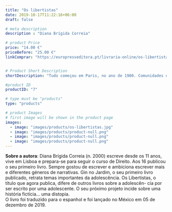 ```yaml
---
title: "Os libertistas"
date: 2019-10-17T11:22:16+06:00
draft: false

# meta description
description : "Diana Brígida Correia"

# product Price
price: "14.00 €"
priceBefore: "25.00 €"
linkComprar: "https://europresseditora.pt/livraria-online/os-libertistas/"


# Product Short Description
shortDescription: "Tudo começou em Paris, no ano de 1980. Comunidades que defendiam teorias filosóficas começaram por existir apenas em França, depois da morte de Jean-Paule Sartre. Não demorou muito tempo até se propagarem por toda a Europa, com um objetivo de as defender, mas da pior maneira. \"Estamos condenados à liberdade\" é a frase de Jean-Paul Sartre que anunciava, num folheto, a Comunidade Libertista. Nestas comunidades, propagam-se teorias filosóficas que se defendem da pior maneira. Quando Nicole e Matilde sugerem aos amigos juntarem-se a uma das Comunidades, o que todos aceitam, começa o primeiro dia da fase mais difícil da vida deles. A cada momento a sua liberdade vai-se esgueirando por entre dedos que ficam cada vez mais presos e ligados ao rigor de um exército. Avizinham-se momentos de grande tensão, a clamar por uma importante decisão do grupo."

#product ID
productID: "7"

# type must be "products"
type: "products"

# product Images
# first image will be shown in the product page
images:
  - image: "images/products/os-libertistas.jpg"
  - image: "images/products/product-null.png"
  - image: "images/products/product-null.png"
  - image: "images/products/product-null.png"
---
```


**Sobre a autora**: Diana Brígida Correia (n. 2000) escreve desde os 11 anos, vive em Lisboa e prepara-se para seguir o curso de Direito. Aos 16 publicou o seu primeiro livro. Sempre gostou de escrever e ambiciona escrever mais e diferentes géneros de narrativas. Gin no Jardim, o seu primeiro livro publicado, retrata temas importantes da adolescência. Os Libertistas, o título que agora publica, difere de outros livros sobre a adolescên- cia por ser escrito por uma adolescente. O seu próximo projeto incide sobre uma história fictícia... uma distopia.<br>
O livro foi traduzido para o espanhol e foi lançado no México em 05 de dezembro de 2019.